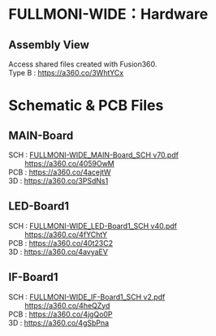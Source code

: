 # FULLMONI-WIDE：Hardware
## Assembly View
Access shared files created with Fusion360.<br>
Type B : https://a360.co/3WhtYCx

# Schematic & PCB Files
## MAIN-Board
 SCH : [FULLMONI-WIDE_MAIN-Board_SCH v70.pdf](https://github.com/tomoya723/FULLMONI-WIDE/blob/main/PCB/FULLMONI-WIDE_MAIN-Board_SCH%20v70.pdf)<br>
 &emsp;&emsp; https://a360.co/4059OwM<br>
 PCB : https://a360.co/4acejtW<br>
 3D : https://a360.co/3PSdNs1<br>
## LED-Board1
 SCH : [FULLMONI-WIDE_LED-Board1_SCH v40.pdf](https://github.com/tomoya723/FULLMONI-WIDE/blob/main/PCB/FULLMONI-WIDE_LED-Board1_SCH%20v40.pdf)<br>
&emsp;&emsp; https://a360.co/4fYChtY<br>
 PCB : https://a360.co/40t23C2<br>
 3D : https://a360.co/4avyaEV<br>
## IF-Board1
 SCH : [FULLMONI-WIDE_IF-Board1_SCH v2.pdf](https://github.com/tomoya723/FULLMONI-WIDE/blob/main/PCB/FULLMONI-WIDE_IF-Board1_SCH%20v2.pdf)<br>
&emsp;&emsp; https://a360.co/4heQZyd<br>
 PCB : https://a360.co/4jgQo0P<br>
 3D : https://a360.co/4gSbPna<br>
